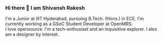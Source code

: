 ### Hi there 👋 I am Shivansh Rakesh
I'm a Junior at IIIT Hyderabad, pursuing B.Tech. (Hons.) in ECE. I'm currently working as a GSoC Student Developer at OpenMRS. \
I love opensource. I'm a tech-enthusiast and an inquisitive explorer. I also am a designer by interest.

<!--
**ShivanshRakesh/ShivanshRakesh** is a ✨ _special_ ✨ repository because its `README.md` (this file) appears on your GitHub profile.

Here are some ideas to get you started:

- 🔭 I’m currently working on ...
- 🌱 I’m currently learning ...
- 👯 I’m looking to collaborate on ...
- 🤔 I’m looking for help with ...
- 💬 Ask me about ...
- 📫 How to reach me: ...
- 😄 Pronouns: ...
- ⚡ Fun fact: ...
-->
